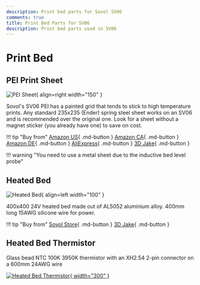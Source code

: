 ```yaml
---
description: Print bed parts for Sovol SV06
comments: true
title: Print Bed Parts for SV06
description: Print bed parts used in SV06
---
```



# Print Bed

## PEI Print Sheet

![PEI Sheet](/images/pei_sheet.webp){ align=right width="150"  }

Sovol's SV06 PEI has a painted grid that tends to stick to high temperature prints. Any standard 235x235 (Ender) spring steel sheet works on an SV06 and is recommended over the original one. Look for a sheet without a magnet sticker (you already have one) to save on cost.

!!! tip "Buy from"
    [Amazon US](https://www.amazon.com/dp/B0B71NVLXP?&linkCode=ll1&tag=blakadders-20&linkId=e76862eddb0e2cd36800095bf097ce77&language=en_US&ref_=as_li_ss_tl){ .md-button }
    [Amazon CA](https://www.amazon.ca/VOXELAB-Magnetic-Flexible-Aquila-Printer/dp/B09Y1R3N46?keywords=pei%2Bsheet&qid=1681063151&sr=8-3&th=1&linkCode=ll1&tag=tasmotatemp03-20&linkId=02ebf3b1379c693c727b895ced2cb0c1&language=en_CA&ref_=as_li_ss_tl){ .md-button }
    [Amazon DE](https://www.amazon.de/dp/B09J4TG9JY?_encoding=UTF8&psc=1&linkCode=ll1&tag=blakadders-20&linkId=67ba2fadb9d13f977b85d188bab85c33&language=en_GB&ref_=as_li_ss_tl){ .md-button }
    [AliExpress](https://www.aliexpress.com/item/1005004992757753.html?aff_fcid=a55a184cf61a4e0d8fbf9838e03516fb-1681063039824-00995-_DFXOXfb&tt=CPS_NORMAL&aff_fsk=_DFXOXfb&aff_platform=shareComponent-detail&sk=_DFXOXfb&aff_trace_key=a55a184cf61a4e0d8fbf9838e03516fb-1681063039824-00995-_DFXOXfb&terminal_id=3f8c776975fd455ba956809c02d71a91&afSmartRedirect=y){ .md-button }
    [3D Jake](https://www.awin1.com/cread.php?awinmid=21809&awinaffid=930253&ued=https%3A%2F%2Fwww.3djake.com%2F3djake%2Fflexplate-system-with-nano-coating){ .md-button }


!!! warning "You need to use a metal sheet due to the inductive bed level probe"

## Heated Bed

![Heated Bed](/images/heated_bed.webp){ align=left width="100" }

400x400 24V heated bed made out of AL5052 aluminium alloy. 400mm long 15AWG silicone wire for power.

!!! tip "Buy from"
    [Sovol Store](https://sovol3d.com/collections/sv06-replacement/products/hotbed-kits-for-sv06-3d-printer?sca_ref=3309524.Vd4MGn0pGL&sca_source=base){ .md-button }
    [3D Jake](https://www.awin1.com/cread.php?awinmid=21809&awinaffid=930253&ued=https%3A%2F%2Fsovol3d.com%2Fcollections%2Fsv06-replacement%2Fproducts%2Fhotbed-kits-for-sv06-3d-printer){ .md-button }

## Heated Bed Thermistor

Glass bead NTC 100K 3950K thermistor with an XH2.54 2-pin connector on a 600mm 24AWG wire

[![Heated Bed Thermistor](/images/heated_bed_thermistor.jpg){ width="300" }](/images/heated_bed_thermistor.jpg)